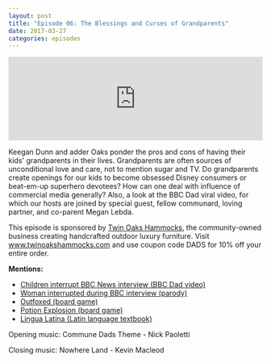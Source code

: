 ```yaml
---
layout: post
title: "Episode 06: The Blessings and Curses of Grandparents"
date: 2017-03-27
categories: episodes
---
```


<iframe width="100%" height="166" scrolling="no" frameborder="no" src="https://w.soundcloud.com/player/?url=https%3A//api.soundcloud.com/tracks/315337923&amp;color=ff5500&amp;auto_play=false&amp;hide_related=false&amp;show_comments=true&amp;show_user=true&amp;show_reposts=false"></iframe>



Keegan Dunn and adder Oaks ponder the pros and cons of having their kids' grandparents in their lives. Grandparents are often sources of unconditional love and care, not to mention sugar and TV. Do grandparents create openings for our kids to become obsessed Disney consumers or beat-em-up superhero devotees? How can one deal with influence of commercial media generally? Also, a look at the BBC Dad viral video, for which our hosts are joined by special guest, fellow communard, loving partner, and co-parent Megan Lebda.

This episode is sponsored by [Twin Oaks Hammocks](http://www.twinoakshammocks.com), the community-owned business creating handcrafted outdoor luxury furniture. Visit www.twinoakshammocks.com and use coupon code DADS for 10% off your entire order.

**Mentions:**

* [Children interrupt BBC News interview (BBC Dad video)](http://bit.ly/2lKIzYd)
* [Woman interrupted during BBC interview (parody)](http://bit.ly/2nhk7NL)
* [Outfoxed (board game)](http://amzn.to/2nlouDH)
* [Potion Explosion (board game)](http://amzn.to/2nlqETv)
* [Lingua Latina (Latin language textbook)](http://amzn.to/2nlnbUY)

Opening music: Commune Dads Theme - Nick Paoletti

Closing music: Nowhere Land - Kevin Macleod

